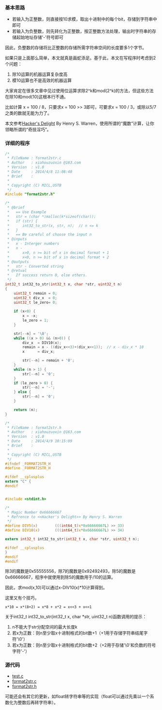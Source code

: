 <!---title:整数转字符串的一种快速实现-->
<!---keywords:字符串-->
<!---date:old-->

### 基本思路

- 若输入为正整数，则直接按10求模，取出十进制中的每个bit，存储到字符串中即可
- 若输入为负整数，则先转化为正整数，按正整数方法处理，输出时字符串的存储起始地址存储'-'符号即可

因此，负整数的存储将比正整数的存储所需字符串空间的长度要多1个字节。

如果只是上面那么简单，本文就真是画蛇添足。基于此，本文在写程序时考虑到2个问题：

1. 除10运算的机器运算复杂度高
2. 模10运算也不是高效的机器运算

大家肯定在很多文章中见过使用位运算求除2^k和mod(2^k)的方法，但这些方法在除10和mod(10)这根本行不通。

比如计算 x = 100 / 8，只要求x = 100 >> 3即可，可要求x = 100 / 3，或除以5/7之类的数就无能为力了。

本文参考[Hacker's Delight](http://www.hackersdelight.org/) By Henry S. Warren，使用所谓的“魔数”计算，让你领略所谓的“奇技淫巧”。


### 详细的程序

```c
/*
 * FileName : format2str.c
 * Author   : xiahouzuoxin @163.com
 * Version  : v1.0
 * Date     : 2014/4/8 11:08:40
 * Brief    : 
 * 
 * Copyright (C) MICL,USTB
 */
#include "format2str.h" 

/*
 * @brief   
 *   == Use Example
 *   str = (char *)malloc(k*sizeof(char));
 *   if (str) {
 *      int32_to_str(x, str, n);  // n <= k
 *   }
 *   == Be careful of choose the input n
 * @inputs  
 *   x - Interger numbers
 *   n - 
 *      x>0, n >= bit of x in decimal format + 1
 *      x<0, n >= bit of x in decimal format + 2
 * @outputs 
 *   str - Converted string
 * @retval  
 *   If success return 0, else others.
 */
int32_t int32_to_str(int32_t x, char *str, uint32_t n)
{
    uint32_t remain = 0;
    uint32_t div_x  = 0;
    uint32_t le_zero= 0;
    
    if (x<0) {
        x = -x;
        le_zero = 1;
    }

    str[--n] = '\0';
    while ((x > 0) && (n>0)) {
        div_x  = DIV10(x);
        remain = x - ((div_x<<3)+(div_x<<1));  // x - div_x * 10
        x      = div_x;

        str[--n] = remain + '0';
    }
    while (n > 1) {
        str[--n] = '0';
    } 
    if (le_zero > 0) {
        str[--n] = '-';
    } else {
        str[--n] = '0';
    }

    return (n);
}
```

```c
/*
 * FileName : format2str.h
 * Author   : xiahouzuoxin @163.com
 * Version  : v1.0
 * Date     : 2014/4/9 10:15:09
 * Brief    : 
 * 
 * Copyright (C) MICL,USTB
 */
#ifndef _FORMAT2STR_H
#define _FORMAT2STR_H

#ifdef __cplusplus
extern "C" {
#endif


#include <stdint.h>

/* 
 * Magic Number 0x66666667 
 * Refrence to <<Hacker's Delight>> By Henry S. Warren
 */
#define DIV5(x)        (((int64_t)x*0x66666667L) >> 33)
#define DIV10(x)       (((int64_t)x*0x66666667L) >> 34)

extern int32_t int32_to_str(int32_t x, char *str, uint32_t n);

#ifdef __cplusplus
}
#endif
#endif
```

除3的魔数是0x55555556，除7的魔数是0x92492493，除5的魔数是0x66666667，程序中就使用到除5的魔数用于/10的运算。

因此，求mod(x,10)可以通过x-DIV10(x)*10计算得到。

这里又有个技巧，

```
x*10 = x*(8+2) = x*8 + x*2 = x<<3 + x<<1
```

关于int32_t int32_to_str(int32_t x, char *str, uint32_t n)函数调用的提示：

1. n不能大于str分配空间的最大长度k
2. 若x为正数：则n至少取x十进制格式的bit数+1（+1用于存储字符串结尾字符'\0'）
3. 若x为正数：则n至少取x十进制格式的bit数+2（+2用于存储'\0'和负数的符号字符'-'）


### 源代码

- [test.c](../codes/整数转字符串的一种快速实现/test.c)
- [format2str.c](../codes/整数转字符串的一种快速实现/format2str.c)
- [format2str.h](../codes/整数转字符串的一种快速实现/format2str.h)

可能还会有其它的更新，如float转字符串等的实现（float可以通过先乘以一个系数化为整数后再转字符串）。


